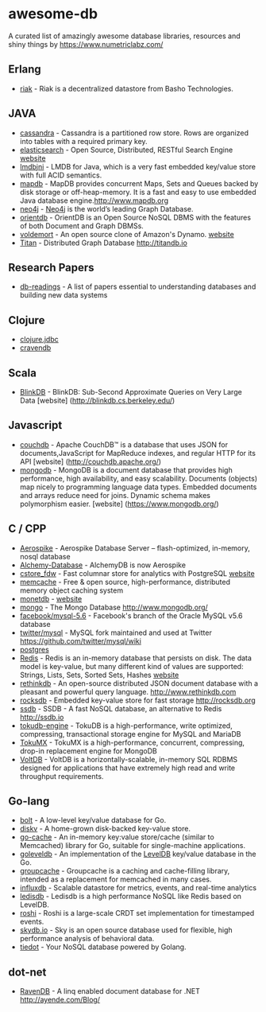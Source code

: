 # awesome-db

A curated list of amazingly awesome database libraries, resources and shiny things by https://www.numetriclabz.com/

## Erlang

- [riak](https://github.com/basho/riak) - Riak is a decentralized datastore from Basho Technologies.

## JAVA

- [cassandra](https://github.com/apache/cassandra) - Cassandra is a partitioned row store. Rows are organized into tables with a required primary key.
- [elasticsearch](https://github.com/elasticsearch/elasticsearch) - Open Source, Distributed, RESTful Search Engine [website](http://elasticsearch.org)
- [lmdbjni](https://github.com/deephacks/lmdbjni) - LMDB for Java, which is a very fast embedded key/value store with full ACID semantics.
- [mapdb](https://github.com/jankotek/MapDB) - MapDB provides concurrent Maps, Sets and Queues backed by disk storage or off-heap-memory. It is a fast and easy to use embedded Java database engine.http://www.mapdb.org
- [neo4j](https://github.com/neo4j/neo4j) - [Neo4j](http://neo4j.org) is the world’s leading Graph Database.
- [orientdb](https://github.com/orientechnologies/orientdb) - OrientDB is an Open Source NoSQL DBMS with the features of both Document and Graph DBMSs.
- [voldemort](https://github.com/voldemort/voldemort) - An open source clone of Amazon's Dynamo. [website](http://project-voldemort.com)
- [Titan](https://github.com/thinkaurelius/titan) - Distributed Graph Database http://titandb.io

## Research Papers

- [db-readings](https://github.com/rxin/db-readings) - A list of papers essential to understanding databases and building new data systems

## Clojure

- [clojure.jdbc](https://github.com/niwibe/clojure.jdbc)
- [cravendb](https://github.com/robashton/cravendb)

## Scala

- [BlinkDB](https://github.com/sameeragarwal/blinkdb) - BlinkDB: Sub-Second Approximate Queries on Very Large Data [website]	(http://blinkdb.cs.berkeley.edu/)

## Javascript

- [couchdb](https://github.com/apache/couchdb) - Apache CouchDB™ is a database that uses JSON for documents,JavaScript for MapReduce indexes, and regular HTTP for its API [website] (http://couchdb.apache.org/)
- [mongodb](https://github.com/mongodb/mongo) - MongoDB is a document database that provides high performance, high availability, and easy scalability. Documents (objects) map nicely to programming language data types. Embedded documents and arrays reduce need for joins. Dynamic schema makes polymorphism easier. [website] (https://www.mongodb.org/)

## C / CPP

- [Aerospike](https://github.com/aerospike/aerospike-server) - Aerospike Database Server – flash-optimized, in-memory, nosql database
- [Alchemy-Database](https://github.com/JakSprats/Alchemy-Database) - AlchemyDB is now Aerospike
- [cstore_fdw](https://github.com/citusdata/cstore_fdw) - Fast columnar store for analytics with PostgreSQL [website](http://citusdata.github.io/cstore_fdw/)
- [memcache](https://github.com/memcached/memcached) - Free & open source, high-performance, distributed memory object caching system
- [monetdb](https://github.com/snaga/monetdb) - [website](https://www.monetdb.org/)
- [mongo](https://github.com/mongodb/mongo) - The Mongo Database http://www.mongodb.org/
- [facebook/mysql-5.6](https://github.com/facebook/mysql-5.6) - Facebook's branch of the Oracle MySQL v5.6 database
- [twitter/mysql](https://github.com/twitter/mysql) - MySQL fork maintained and used at Twitter https://github.com/twitter/mysql/wiki
- [postgres](https://github.com/postgres/postgres)
- [Redis](https://github.com/antirez/redis) - Redis is an in-memory database that persists on disk. The data model is key-value, but many different kind of values are supported: Strings, Lists, Sets, Sorted Sets, Hashes [website](http://redis.io)
- [rethinkdb](https://github.com/rethinkdb/rethinkdb) - An open-source distributed JSON document database with a pleasant and powerful query language. http://www.rethinkdb.com
- [rocksdb](https://github.com/facebook/rocksdb) - Embedded key-value store for fast storage http://rocksdb.org
- [ssdb](https://github.com/ideawu/ssdb) - SSDB - A fast NoSQL database, an alternative to Redis http://ssdb.io
- [tokudb-engine](https://github.com/Tokutek/tokudb-engine) - TokuDB is a high-performance, write optimized, compressing, transactional storage engine for MySQL and MariaDB
- [TokuMX](https://github.com/Tokutek/mongo) - TokuMX is a high-performance, concurrent, compressing, drop-in replacement engine for MongoDB
- [VoltDB](https://github.com/VoltDB/voltdb) - VoltDB is a horizontally-scalable, in-memory SQL RDBMS designed for applications that have extremely high read and write throughput requirements.

## Go-lang

- [bolt](https://github.com/boltdb/bolt) - A low-level key/value database for Go.
- [diskv](https://github.com/peterbourgon/diskv) - A home-grown disk-backed key-value store.
- [go-cache](https://github.com/pmylund/go-cache) - An in-memory key:value store/cache (similar to Memcached) library for Go, suitable for single-machine applications.
- [goleveldb](https://github.com/syndtr/goleveldb) - An implementation of the [LevelDB](https://code.google.com/p/leveldb/) key/value database in the Go.
- [groupcache](https://github.com/golang/groupcache) - Groupcache is a caching and cache-filling library, intended as a replacement for memcached in many cases.
- [influxdb](https://github.com/influxdb/influxdb) - Scalable datastore for metrics, events, and real-time analytics
- [ledisdb](https://github.com/siddontang/ledisdb) - Ledisdb is a high performance NoSQL like Redis based on LevelDB.
- [roshi](https://github.com/soundcloud/roshi) - Roshi is a large-scale CRDT set implementation for timestamped events.
- [skydb.io](https://github.com/skydb/sky) - Sky is an open source database used for flexible, high performance analysis of behavioral data.
- [tiedot](https://github.com/HouzuoGuo/tiedot) - Your NoSQL database powered by Golang.

## dot-net

- [RavenDB](https://github.com/ravendb/ravendb) - A linq enabled document database for .NET http://ayende.com/Blog/
